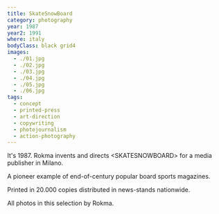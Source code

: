 ```yaml
---
title: SkateSnowBoard
category: photography
year: 1987
year2: 1991
where: italy
bodyClass: black grid4
images:
  - ./01.jpg
  - ./02.jpg
  - ./03.jpg
  - ./04.jpg
  - ./05.jpg
  - ./06.jpg
tags:
  - concept
  - printed-press
  - art-direction
  - copywriting
  - photojournalism
  - action-photography
---
```


It's 1987. Rokma invents and directs &lt;SKATESNOWBOARD&gt; for a media publisher in Milano.

A pioneer example of end-of-century popular board sports magazines.

Printed in 20.000 copies distributed in news-stands nationwide.

All photos in this selection by Rokma.
